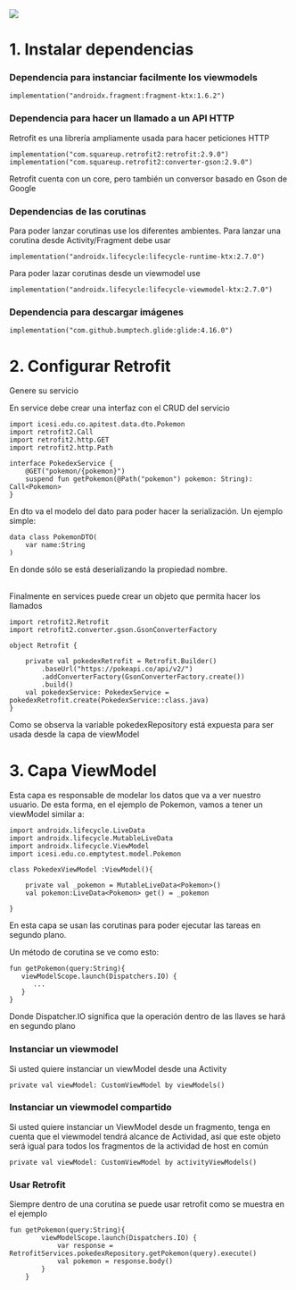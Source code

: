<img src="https://sutilweb.eu/wp-content/uploads/2023/08/API-REST.jpg">

# 1. Instalar dependencias

### Dependencia para instanciar facilmente los viewmodels
```
implementation("androidx.fragment:fragment-ktx:1.6.2")
```
### Dependencia para hacer un llamado a un API HTTP
Retrofit es una librería ampliamente usada para hacer peticiones HTTP
```
implementation("com.squareup.retrofit2:retrofit:2.9.0")  
implementation("com.squareup.retrofit2:converter-gson:2.9.0")
```
Retrofit cuenta con un core, pero también un conversor basado en Gson de Google

### Dependencias de las corutinas
Para poder lanzar corutinas use los diferentes ambientes. Para lanzar una corutina desde Activity/Fragment debe usar
```
implementation("androidx.lifecycle:lifecycle-runtime-ktx:2.7.0")
```

Para poder lazar corutinas desde un viewmodel use
```
implementation("androidx.lifecycle:lifecycle-viewmodel-ktx:2.7.0")
```

### Dependencia para descargar imágenes
```
implementation("com.github.bumptech.glide:glide:4.16.0")
```



# 2. Configurar Retrofit
Genere su servicio

En service debe crear una interfaz con el CRUD del servicio
```
import icesi.edu.co.apitest.data.dto.Pokemon
import retrofit2.Call
import retrofit2.http.GET
import retrofit2.http.Path

interface PokedexService {
    @GET("pokemon/{pokemon}")
    suspend fun getPokemon(@Path("pokemon") pokemon: String): Call<Pokemon>
}
```
En dto va el modelo del dato para poder hacer la serialización. Un ejemplo simple:
```
data class PokemonDTO(
    var name:String
)
```
En donde sólo se está deserializando la propiedad nombre.</br> </br>

Finalmente en services puede crear un objeto que permita hacer los llamados
```
import retrofit2.Retrofit
import retrofit2.converter.gson.GsonConverterFactory

object Retrofit {

    private val pokedexRetrofit = Retrofit.Builder()
        .baseUrl("https://pokeapi.co/api/v2/")
        .addConverterFactory(GsonConverterFactory.create())
        .build()
    val pokedexService: PokedexService = pokedexRetrofit.create(PokedexService::class.java)
}
```
Como se observa la variable pokedexRepository está expuesta para ser usada desde la capa de viewModel


# 3. Capa ViewModel
Esta capa es responsable de modelar los datos que va a ver nuestro usuario.
De esta forma, en el ejemplo de Pokemon, vamos a tener un viewModel similar a:
```
import androidx.lifecycle.LiveData
import androidx.lifecycle.MutableLiveData
import androidx.lifecycle.ViewModel
import icesi.edu.co.emptytest.model.Pokemon

class PokedexViewModel :ViewModel(){

    private val _pokemon = MutableLiveData<Pokemon>()
    val pokemon:LiveData<Pokemon> get() = _pokemon

}
```
En esta capa se usan las corutinas para poder ejecutar las tareas en segundo plano.

Un método de corutina se ve como esto:
```
fun getPokemon(query:String){
   viewModelScope.launch(Dispatchers.IO) {
      ...
   }
}
```
Donde Dispatcher.IO significa que la operación dentro de las llaves se hará en segundo plano


### Instanciar un viewmodel
Si usted quiere instanciar un viewModel desde una Activity
```
private val viewModel: CustomViewModel by viewModels()
```

### Instanciar un viewmodel compartido
Si usted quiere instanciar un ViewModel desde un fragmento, tenga en cuenta que el viewmodel tendrá alcance de Actividad, así que este objeto será igual para todos los fragmentos de la actividad de host en común
```
private val viewModel: CustomViewModel by activityViewModels()
```


### Usar Retrofit
Siempre dentro de una corutina se puede usar retrofit como se muestra en el ejemplo
```
fun getPokemon(query:String){
        viewModelScope.launch(Dispatchers.IO) {
            var response = RetrofitServices.pokedexRepository.getPokemon(query).execute()
            val pokemon = response.body()
        }
    }
```




